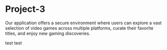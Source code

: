 # Project-3
Our application offers a secure environment where users can explore a vast selection of video games across multiple platforms, curate their favorite titles, and enjoy new gaming discoveries.


test test